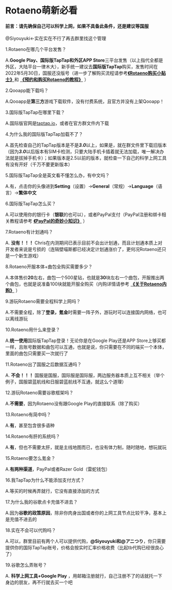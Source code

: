 # Rotaeno萌新必看

#### 前言：请先确保自己可以科学上网，如果不具备此条件，还是建议等国服

@Siyouyuki←实在实在不行了再去群里找这个管理

1.Rotaeno在哪几个平台发售？

   A.**Google Play、国际版TapTap和外区APP Store**三平台发售（以上指代全都是外区，大陆平台一律木大），新手统一建议去**国际版TapTap**购买，发售时间在2022年5月30日，国服还没版号（进一步了解购买流程请参考<u>**《Rotaeno购买小贴士》**</u>和 **<u>《预约和购买Rotaeno的教程》</u>** ）

2.Qooapp能下载吗？

   A.Qooapp是**第三方**游戏下载软件，没有付费系统，且官方并没有上架Qooapp！

3.国际版TapTap在哪里下载？

   A.国际版官网是[taptap.io]()，或者在官方群文件内下载

4.为什么我的国际版TapTap加载不了？

   A.首先检查自己的TapTap版本是不是***3.0***以上，如果是，就在群文件里下载旧版本（因为***3.0***以后版本有SIM卡检测，只要大陆手机卡插着就无法加载，唯一解决办法就是拔掉手机卡）；如果版本是2.5以前的版本，就检查一下自己的科学上网工具有没有开好（千万不要更新版本）

5.国际版TapTap全是英文看不懂怎么办，有中文吗？

   A.有，点击你的头像进到**Setting**（设置）→**General**（常规）→**Language**（语言）→**繁体中文**

6.国际版TapTap怎么买？

   A.可以使用你的银行卡（**银联**的也可以），或者PayPal支付（PayPal注册和绑卡相关教程请参考 **<u>《PayPal的奇妙小知识》</u>** ）

7.Rotaeno有计划通吗？

   A. **没有！！！** Chris在内测期间已表示目前不会出计划通，而且计划通本质上对开发者来说是亏损的（连隔壁喵斯都已经决定计划通涨价了，更何况Rotaeno还只是一个新生游戏）

8.Rotaeno开服本体+曲包全购买需要多少？

   A.本体售价**20**左右，曲包一个500星钻，也就是**30**块左右一个曲包，开服推出两个曲包，也就是说准备100块就能开服全购买（内购详情请参考 **<u>《关于Rotaeno内购》</u>** ）

9.游玩Rotaeno需要全程科学上网吗？

   A.不需要全程，除了**登录，氪金**时需要一阵子外，游玩时可以连接国内网络，也可以离线游玩

10.Rotaeno用什么来登录？

   A.**统一使用**国际版TapTap登录！无论你是在Google Play还是APP Store上够买都一样，且账号数据和曲包可以互通，也就是说，你只需要在不同的端买一个本体，里面的曲包只需要买一次就行了

11.Rotaeno出了国服之后数据互通吗？

   A. **不会！！！** 国服是国服，国际服是国际服，两边服务器本质上互不相关（举个例子，国服碧蓝航线和日服碧蓝航线不互通，就这么个道理）

12.游玩Rotaeno需要谷歌框架吗？

   A.**不需要**，因为Rotaeno没有跟Google Play的直接联系（除了购买）

13.Rotaeno有简中吗？

   A.**有**，甚至包含很多语种

14.Rotaeno有肝的系统吗？

   A.**有**，但也不需要太肝，就是主线地图而已，也没有体力制，随时随地，想玩就玩

15.Rotaeno要怎么氪金？

   A.**有两种渠道**，PayPal或者Razer Gold（雷蛇钱包）

16.我TapTap为什么不能添加支付方式？

   A.等买的时候再弄就行，它没有直接添加的方式

17.为什么我的谷歌点卡充值不进去？

   A.因为**谷歌的政策原因**，除非你肉身出国或者你的上网工具节点比较干净，基本上是充值不进去的

18.实在不会可以代购吗？

   A.可以，群里目前有两个人可以提供代购，**@Siyouyuki和@アニつり**，你只需要提供你的国际TapTap账号，价格会按实时汇率价格收费（比起tb代购已经很良心了）
   
19.谷歌怎么弄账号？

   A. **科学上网工具+Google Play** ，用邮箱注册就行，自己注册不了的话就托一下身边的朋友，再不行就去买一个吧
